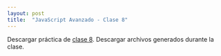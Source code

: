 ```yaml
---
layout: post
title:  "JavaScript Avanzado - Clase 8"
---
```


Descargar práctica de [clase 8][clase-8].
Descargar archivos generados durante la clase.

[clase-8]: /assets/preclase8-jsa.zip
[clase]: /assets/clase8-jsa.zip
